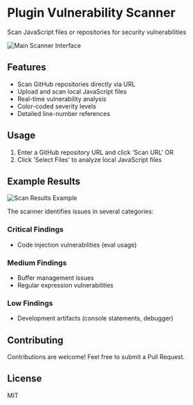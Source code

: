 # Plugin Vulnerability Scanner

Scan JavaScript files or repositories for security vulnerabilities

<img src="screenshots/main-interface.png" alt="Main Scanner Interface" />

## Features

- Scan GitHub repositories directly via URL
- Upload and scan local JavaScript files
- Real-time vulnerability analysis
- Color-coded severity levels
- Detailed line-number references

## Usage

1. Enter a GitHub repository URL and click 'Scan URL'
   OR
2. Click 'Select Files' to analyze local JavaScript files

## Example Results

<img src="screenshots/scan-results.png" alt="Scan Results Example" />

The scanner identifies issues in several categories:

### Critical Findings
- Code injection vulnerabilities (eval usage)

### Medium Findings
- Buffer management issues
- Regular expression vulnerabilities

### Low Findings
- Development artifacts (console statements, debugger)

## Contributing

Contributions are welcome! Feel free to submit a Pull Request.

## License

MIT

